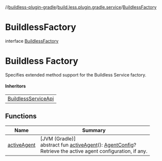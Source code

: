 //[buildless-plugin-gradle](../../../index.md)/[build.less.plugin.gradle.service](../index.md)/[BuildlessFactory](index.md)

# BuildlessFactory

interface [BuildlessFactory](index.md)

# Buildless Factory

Specifies extended method support for the Buildless Service factory.

#### Inheritors

| |
|---|
| [BuildlessServiceApi](../-buildless-service-api/index.md) |

## Functions

| Name | Summary |
|---|---|
| [activeAgent](active-agent.md) | [JVM (Gradle)]<br>abstract fun [activeAgent](active-agent.md)(): [AgentConfig](../../build.less.plugin.gradle/-agent-config/index.md)?<br>Retrieve the active agent configuration, if any. |

